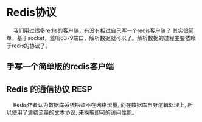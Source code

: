 


# Redis协议


<!--
《Redis深度历险》 2.2章


-->

&emsp; 我们用过很多redis的客户端，有没有相过自己写一个redis客户端？ 其实很简单，基于socket，监听6379端口，解析数据就可以了。解析数据的过程主要依赖于redis的协议了。   


## 手写一个简单版的redis客户端  
<!-- 
redis通讯协议(RESP )是什么
https://juejin.cn/post/6844903955235864589

https://cloud.tencent.com/developer/article/1403344
-->

## Redis 的通信协议 RESP  
<!-- 
http://www.jwsblog.com/archives/74.html
-->
&emsp; Redis作者认为数据库系统瓶颈不在网络流量, 而在数据库自身逻辑处理上, 所以使用了浪费流量的文本协议, 来换取即可的访问性能。  
